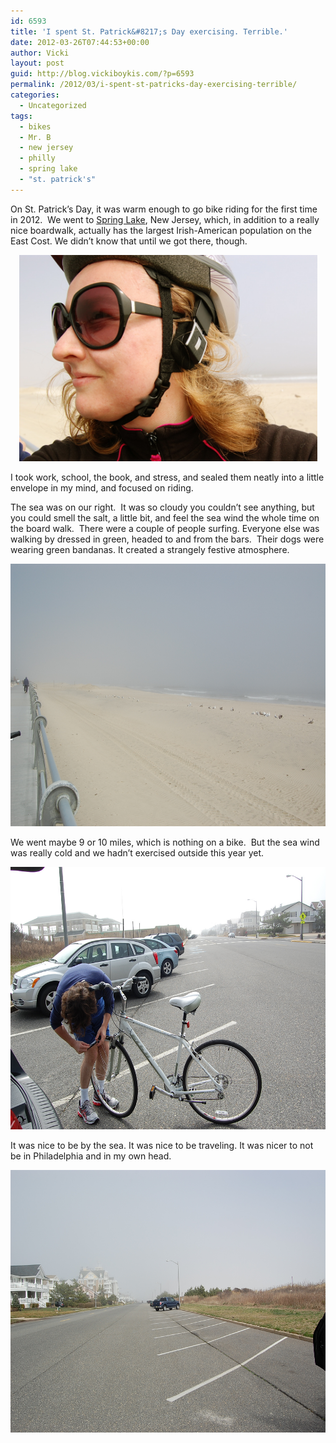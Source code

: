 ```yaml
---
id: 6593
title: 'I spent St. Patrick&#8217;s Day exercising. Terrible.'
date: 2012-03-26T07:44:53+00:00
author: Vicki
layout: post
guid: http://blog.vickiboykis.com/?p=6593
permalink: /2012/03/i-spent-st-patricks-day-exercising-terrible/
categories:
  - Uncategorized
tags:
  - bikes
  - Mr. B
  - new jersey
  - philly
  - spring lake
  - "st. patrick's"
---
```

On St. Patrick&#8217;s Day, it was warm enough to go bike riding for the first time in 2012.  We went to <a href="http://www.boblucky.com/Biking/NewJersey/Springlake/Springlake.htm" target="_blank">Spring Lake</a>, New Jersey, which, in addition to a really nice boardwalk, actually has the largest Irish-American population on the East Cost. We didn&#8217;t know that until we got there, though.

<p style="text-align: center;">
  <a href="https://raw.githubusercontent.com/veekaybee/wlb/gh-pages/assets/images/2012/03/DSC_0874.jpg"><img class="aligncenter  wp-image-6594" title="DSC_0874" src="https://raw.githubusercontent.com/veekaybee/wlb/gh-pages/assets/images/2012/03/DSC_0874.jpg" alt="" width="477" height="330" /></a>
</p>

I took work, school, the book, and stress, and sealed them neatly into a little envelope in my mind, and focused on riding.

The sea was on our right.  It was so cloudy you couldn&#8217;t see anything, but you could smell the salt, a little bit, and feel the sea wind the whole time on the board walk.  There were a couple of people surfing. Everyone else was walking by dressed in green, headed to and from the bars.  Their dogs were wearing green bandanas. It created a strangely festive atmosphere.

<p style="text-align: center;">
  <a href="https://raw.githubusercontent.com/veekaybee/wlb/gh-pages/assets/images/2012/03/DSC_0871.jpg"><img class="aligncenter  wp-image-6595" title="DSC_0871" src="https://raw.githubusercontent.com/veekaybee/wlb/gh-pages/assets/images/2012/03/DSC_0871.jpg" alt="" width="631" height="420" /></a>
</p>

We went maybe 9 or 10 miles, which is nothing on a bike.  But the sea wind was really cold and we hadn&#8217;t exercised outside this year yet.

<p style="text-align: center;">
  <a href="https://raw.githubusercontent.com/veekaybee/wlb/gh-pages/assets/images/2012/03/DSC_0864.jpg"><img class="aligncenter  wp-image-6596" title="DSC_0864" src="https://raw.githubusercontent.com/veekaybee/wlb/gh-pages/assets/images/2012/03/DSC_0864.jpg" alt="" width="631" height="420" /></a>
</p>

<p style="text-align: left;">
  It was nice to be by the sea. It was nice to be traveling. It was nicer to not be in Philadelphia and in my own head.
</p>

<p style="text-align: center;">
  <a href="https://raw.githubusercontent.com/veekaybee/wlb/gh-pages/assets/images/2012/03/DSC_0866.jpg"><img class="aligncenter  wp-image-6598" title="DSC_0866" src="https://raw.githubusercontent.com/veekaybee/wlb/gh-pages/assets/images/2012/03/DSC_0866.jpg" alt="" width="631" height="420" /></a>
</p>